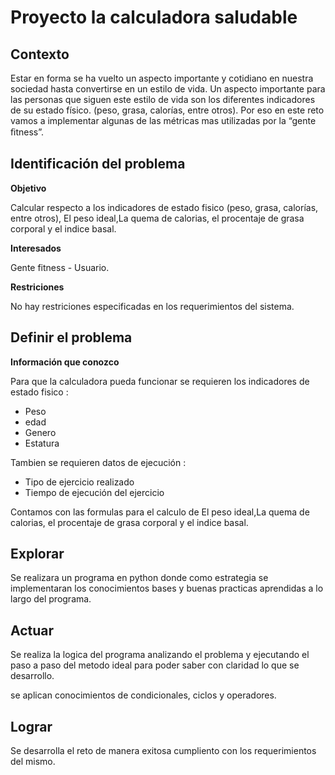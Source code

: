# **Proyecto la calculadora saludable**

## **Contexto**

Estar en forma se ha vuelto un aspecto importante y cotidiano en nuestra sociedad hasta convertirse en un estilo de vida.  Un aspecto importante para las personas que siguen este estilo de vida son los diferentes indicadores de su estado físico. (peso, grasa, calorías, entre otros). Por eso en este reto vamos a implementar algunas de las métricas mas utilizadas por la “gente ﬁtness”.

## **Identificación del problema**

**Objetivo**

Calcular respecto a los indicadores de estado fisico (peso, grasa, calorías, entre otros), El peso ideal,La quema de calorias, el procentaje de grasa corporal y el indice basal.

**Interesados**

Gente fitness - Usuario.

**Restriciones**

No hay restriciones especificadas en los requerimientos del sistema.


## **Definir el problema**

**Información que conozco**

Para que la calculadora pueda funcionar se requieren los indicadores de estado fisico :

* Peso
* edad
* Genero
* Estatura

Tambien se requieren datos de ejecución :

* Tipo de ejercicio realizado
* Tiempo de ejecución del ejercicio

Contamos con las formulas para el calculo de El peso ideal,La quema de calorias, el procentaje de grasa corporal y el indice basal.

## **Explorar**

Se realizara un programa en python donde como estrategia se implementaran los conocimientos bases y buenas practicas aprendidas a lo largo del programa.


## **Actuar**

Se realiza la logica del programa analizando el problema y ejecutando el paso a paso del metodo ideal para poder saber con claridad lo que se desarrollo.

se aplican conocimientos de condicionales, ciclos y operadores.

## **Lograr**

Se desarrolla el reto de manera exitosa cumpliento con los requerimientos del mismo.